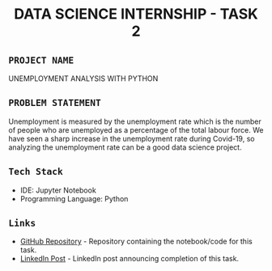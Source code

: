 <h1 align="center">
  <a href="# DATA SCIENCE INTERNSHIP - TASK 2"></a>
  DATA SCIENCE INTERNSHIP - TASK 2
</h1>

## `PROJECT NAME`
UNEMPLOYMENT ANALYSIS WITH PYTHON

## `PROBLEM STATEMENT`
Unemployment is measured by the unemployment rate which is the number of people
who are unemployed as a percentage of the total labour force. We have seen a sharp
increase in the unemployment rate during Covid-19, so analyzing the unemployment rate
can be a good data science project. 

## `Tech Stack`
- IDE: Jupyter Notebook
- Programming Language: Python

## `Links`
- [GitHub Repository]([https://github.com/DeV-21/OIBSIP/blob/main/OIBSIP_Task_2-Iris_Flower_Classification/Iris_Flower_Classification.ipynb](https://github.com/DeV-21/OIBSIP/blob/main/OIBSIP_Task_2-Unemployment_Analysis_With_Python/Unemployment_Analysis_With_Python.ipynb)) - Repository containing the notebook/code for this task.
- [LinkedIn Post](link_to_linkedin_post) - LinkedIn post announcing completion of this task.


